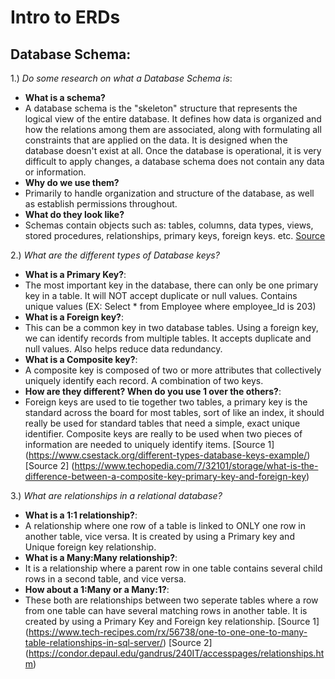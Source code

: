 # Intro to ERDs

## Database Schema:
1.) *Do some research on what a Database Schema is*: 

- **What is a schema?** 
- A database schema is the "skeleton" structure that represents the logical view of the entire database. It defines how data is organized and how the relations among them are associated, along with formulating all constraints that are applied on the data. It is designed when the database doesn't exist at all. Once the database is operational, it is very difficult to apply changes, a database schema does not contain any data or information. 
- **Why do we use them?**
- Primarily to handle organization and structure of the database, as well as establish permissions throughout. 
- **What do they look like?**
- Schemas contain objects such as: tables, columns, data types, views, stored procedures, relationships, primary keys, foreign keys. etc. 
[Source](https://www.tutorialspoint.com/dbms/dbms_data_schemas.htm)

2.) *What are the different types of Database keys?*

- **What is a Primary Key?**: 
- The most important key in the database, there can only be one primary key in a table. It will NOT accept duplicate or null values. Contains unique values (EX: Select * from Employee where employee_Id is 203)
- **What is a Foreign key?**:
- This can be a common key in two database tables. Using a foreign key, we can identify records from multiple tables. It accepts duplicate and null values. Also helps reduce data redundancy.
- **What is a Composite key?**: 
- A composite key is composed of two or more attributes that collectively uniquely identify each record. A combination of two keys. 
- **How are they different? When do you use 1 over the others?**:
- Foreign keys are used to tie together two tables, a primary key is the standard across the board for most tables, sort of like an index, it should really be used for standard tables that need a simple, exact unique identifier. Composite keys are really to be used when two pieces of information are needed to uniquely identify items.
[Source 1] (https://www.csestack.org/different-types-database-keys-example/)
[Source 2] (https://www.techopedia.com/7/32101/storage/what-is-the-difference-between-a-composite-key-primary-key-and-foreign-key)

3.) *What are relationships in a relational database?*
- **What is a 1:1 relationship?**:
- A relationship where one row of a table is linked to ONLY one row in another table, vice versa. It is created by using a Primary key and Unique foreign key relationship.
- **What is a Many:Many relationship?**:
- It is a relationship where a parent row in one table contains several child rows in a second table, and vice versa. 
- **How about a 1:Many or a Many:1?**:
- These both are relationships between two seperate tables where a row from one table can have several matching rows in another table. It is created by using a Primary Key and Foreign key relationship.
[Source 1] (https://www.tech-recipes.com/rx/56738/one-to-one-one-to-many-table-relationships-in-sql-server/)
[Source 2] (https://condor.depaul.edu/gandrus/240IT/accesspages/relationships.htm)


